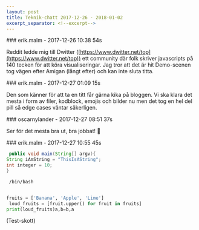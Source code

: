 ```yaml
---
layout: post
title: Teknik-chatt 2017-12-26 - 2018-01-02
excerpt_separator: <!--excerpt-->
---
```

<section class="message" markdown="1">
### erik.malm - 2017-12-26 10:38 54s

Reddit ledde mig till Dwitter ([https://www.dwitter.net/top](https://www.dwitter.net/top)) ett community där folk skriver javascripts på 140 tecken för att köra visualiseringar. Jag tror att det är hit Demo-scenen tog vägen efter Amigan (långt efter) och kan inte sluta titta.
</section>
<section class="message" markdown="1">
### erik.malm - 2017-12-27 01:09 15s

Den som känner för att ta en titt får gärna kika på bloggen. Vi ska klara det mesta i form av filer, kodblock, emojis och bilder nu men det tog en hel del pill så edge cases väntar säkerligen. 
</section>
<section class="message" markdown="1">
### oscarnylander - 2017-12-27 08:51 37s

Ser för det mesta bra ut, bra jobbat! 🐧
</section>
<section class="message" markdown="1">
### erik.malm - 2017-12-27 10:55 45s

```java
 public void main(String[] argv){
String iAmString = "ThisIsAString";
int integer = 10;
}
```
```console
 /bin/bash
```
```python
 
fruits = ['Banana', 'Apple', 'Lime']
 loud_fruits = [fruit.upper() for fruit in fruits]
print(loud_fruits)a,b=b,a
```
 (Test-skott)

<!--excerpt-->
</section>